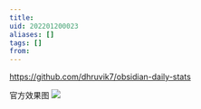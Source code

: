 ```yaml
---
title: 
uid: 202201200023
aliases: []
tags: []
from: 
---
```

https://github.com/dhruvik7/obsidian-daily-stats

官方效果图
![](https://gitee.com/cyddgi/picture-store/raw/master/img/20220120002532.png)